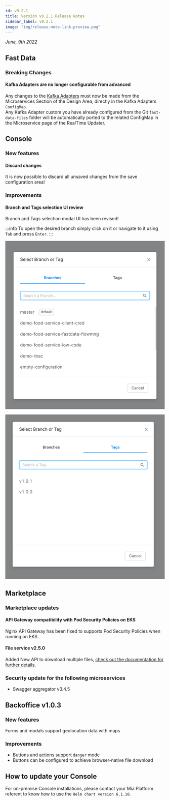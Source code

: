 ```yaml
---
id: v9.2.1
title: Version v9.2.1 Release Notes
sidebar_label: v9.2.1
image: "img/release-note-link-preview.png"
---
```


_June, 9th 2022_

## Fast Data

### Breaking Changes

#### Kafka Adapters are no longer configurable from advanced

Any changes to the [Kafka Adapters](../../fast_data/real_time_updater/manual-configuration#kafka_adapter-configurations) must now be made from the Microservices Section of the Design Area, directly in the Kafka Adapters `ConfigMap`.    
Any Kafka Adapter custom you have already configured from the Git `fast-data-files` folder will be automatically ported to the related ConfigMap in the Microservice page of the RealTime Updater.

## Console

### New features

#### Discard changes

It is now possible to discard all unsaved changes from the save configuration area!

### Improvements

#### Branch and Tags selection UI review

Branch and Tags selection modal UI has been revised!

:::info
To open the desired branch simply click on it or navigate to it using `Tab` and press `Enter`.
:::

<div style={{display: 'flex', flexDirection: 'row', gap: '8px'}}>
<div>

![branch selection](../img/9.2.1/branch-selection-modal.png)

</div>
<div>

![new branch selection](../img/9.2.1/tag-selection-modal.png)

</div>
</div>

## Marketplace

### Marketplace updates

#### API Gateway compatibility with Pod Security Policies on EKS

Nginx API Gateway has been fixed to supports Pod Security Policies when running on EKS

#### File service v2.5.0

Added New API to download multiple files, [check out the documentation for further details](../../runtime_suite/files-service/usage#download-many-get-download).

### Security update for the following microservices

 * Swagger aggregator v3.4.5

## Backoffice v1.0.3

### New features

Forms and modals support geolocation data with maps

### Improvements

 - Buttons and actions support `danger` mode
 - Buttons can be configured to achieve browser-native file download

## How to update your Console

For on-premise Console installations, please contact your Mia Platform referent to know how to use the `Helm chart version 6.1.10`.
